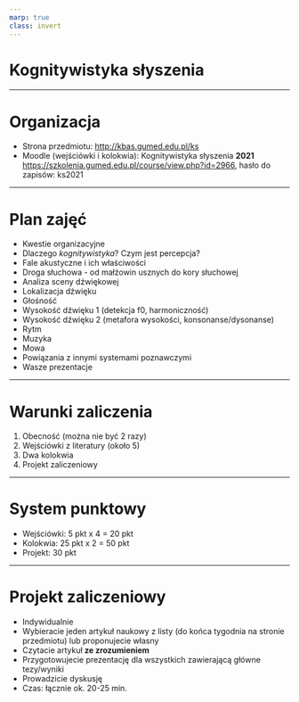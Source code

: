 ```yaml
---
marp: true
class: invert
---
```


# Kognitywistyka słyszenia

---

# Organizacja

* Strona przedmiotu: <http://kbas.gumed.edu.pl/ks>
* Moodle (wejściówki i kolokwia): Kognitywistyka słyszenia **2021** <https://szkolenia.gumed.edu.pl/course/view.php?id=2966>, hasło do zapisów: ks2021

---

# Plan zajęć

* Kwestie organizacyjne
* Dlaczego _kognitywistyka_? Czym jest percepcja?
* Fale akustyczne i ich właściwości
* Droga słuchowa - od małżowin usznych do kory słuchowej
* Analiza sceny dźwiękowej
* Lokalizacja dźwięku
* Głośność
* Wysokość dźwięku 1 (detekcja f0, harmoniczność)
* Wysokość dźwięku 2 (metafora wysokości, konsonanse/dysonanse)
* Rytm
* Muzyka
* Mowa
* Powiązania z innymi systemami poznawczymi
* Wasze prezentacje


---

# Warunki zaliczenia

1. Obecność (można nie być 2 razy)
2. Wejściówki z literatury (około 5)
3. Dwa kolokwia
3. Projekt zaliczeniowy

---

# System punktowy

* Wejściówki: 5 pkt x 4 = 20 pkt
* Kolokwia: 25 pkt x 2 = 50 pkt
* Projekt: 30 pkt

---

# Projekt zaliczeniowy

* Indywidualnie
* Wybieracie jeden artykuł naukowy z listy (do końca tygodnia na stronie przedmiotu) lub proponujecie własny
* Czytacie artykuł **ze zrozumieniem**
* Przygotowujecie prezentację dla wszystkich zawierającą główne tezy/wyniki
* Prowadzicie dyskusję
* Czas: łącznie ok. 20-25 min.
